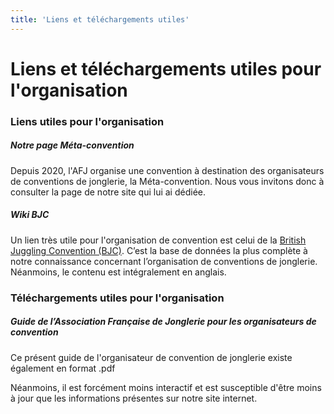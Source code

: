 ```yaml
---
title: 'Liens et téléchargements utiles'
---
```


# Liens et téléchargements utiles pour l'organisation

### Liens utiles pour l'organisation

##### Notre page Méta-convention

Depuis 2020, l'AFJ organise une convention à destination des organisateurs de conventions de jonglerie, la Méta-convention. Nous vous invitons donc à consulter la page de notre site qui lui ai dédiée.

##### Wiki BJC

Un lien très utile pour l'organisation de convention est celui de la [British Juggling Convention (BJC)](http://thebritishjugglingconvention.co.uk/wiki/index.php?title=British_Juggling_Convention_Wiki). C’est la base de données la plus complète à notre connaissance concernant l’organisation de conventions de jonglerie. Néanmoins, le contenu est intégralement en anglais.

### Téléchargements utiles pour l'organisation

##### Guide de l’Association Française de Jonglerie pour les organisateurs de convention

Ce présent guide de l'organisateur de convention de jonglerie existe également en format .pdf 

Néanmoins, il est forcément moins interactif et est susceptible d'être moins à jour que les informations présentes sur notre site internet.




